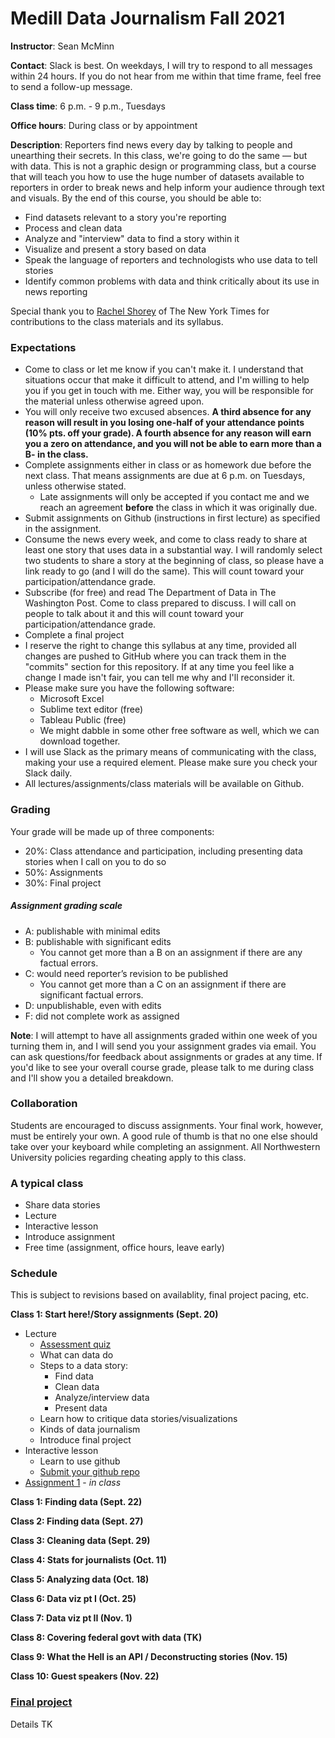 # Medill Data Journalism Fall 2021

**Instructor**: Sean McMinn

**Contact**: Slack is best. On weekdays, I will try to respond to all messages within 24 hours. If you do not hear from me within that time frame, feel free to send a follow-up message.

**Class time**: 6 p.m. - 9 p.m., Tuesdays

**Office hours**: During class or by appointment

**Description**: Reporters find news every day by talking to people and unearthing their secrets. In this class, we're going to do the same — but with data. This is not a graphic design or programming class, but a course that will teach you how to use the huge number of datasets available to reporters in order to break news and help inform your audience through text and visuals. By the end of this course, you should be able to:

* Find datasets relevant to a story you're reporting
* Process and clean data
* Analyze and "interview" data to find a story within it
* Visualize and present a story based on data
* Speak the language of reporters and technologists who use data to tell stories
* Identify common problems with data and think critically about its use in news reporting

Special thank you to [Rachel Shorey](https://github.com/rshorey/digitalframeworks-spring18) of The New York Times for contributions to the class materials and its syllabus.


### Expectations

* Come to class or let me know if you can't make it. I understand that situations occur that make it difficult to attend, and I'm willing to help you if you get in touch with me. Either way, you will be responsible for the material unless otherwise agreed upon.
* You will only receive two excused absences. **A third absence for any reason will result in you losing one-half of your attendance points (10% pts. off your grade). A fourth absence for any reason will earn you a zero on attendance, and you will not be able to earn more than a B- in the class.** 
* Complete assignments either in class or as homework due before the next class. That means assignments are due at 6 p.m. on Tuesdays, unless otherwise stated.
   * Late assignments will only be accepted if you contact me and we reach an agreement **before** the class in which it was originally due. 
* Submit assignments on Github (instructions in first lecture) as specified in the assignment.
* Consume the news every week, and come to class ready to share at least one story that uses data in a substantial way. I will randomly select two students to share a story at the beginning of class, so please have a link ready to go (and I will do the same). This will count toward your participation/attendance grade.
* Subscribe (for free) and read The Department of Data in The Washington Post. Come to class prepared to discuss. I will call on people to talk about it and this will count toward your participation/attendance grade.
* Complete a final project
* I reserve the right to change this syllabus at any time, provided all changes are pushed to GitHub where you can track them in the "commits" section for this repository. If at any time you feel like a change I made isn't fair, you can tell me why and I'll reconsider it.
* Please make sure you have the following software:  
	* Microsoft Excel 
	* Sublime text editor (free)
	* Tableau Public (free)
	* We might dabble in some other free software as well, which we can download together. 
* I will use Slack as the primary means of communicating with the class, making your use a required element. Please make sure you check your Slack daily.
* All lectures/assignments/class materials will be available on Github.


### Grading

Your grade will be made up of three components:

* 20%: Class attendance and participation, including presenting data stories when I call on you to do so
* 50%: Assignments
* 30%: Final project

##### Assignment grading scale

* A: publishable with minimal edits
* B: publishable with significant edits
	* You cannot get more than a B on an assignment if there are any factual errors.
* C: would need reporter’s revision to be published
	* You cannot get more than a C on an assignment if there are significant factual errors.
* D: unpublishable, even with edits 
* F: did not complete work as assigned

**Note**: I will attempt to have all assignments graded within one week of you turning them in, and I will send you your assignment grades via email. You can ask questions/for feedback about assignments or grades at any time. If you'd like to see your overall course grade, please talk to me during class and I'll show you a detailed breakdown.

### Collaboration

Students are encouraged to discuss assignments. Your final work, however, must be entirely your own. A good rule of thumb is that no one else should take over your keyboard while completing an assignment. All Northwestern University policies regarding cheating apply to this class.

### A typical class

* Share data stories
* Lecture
* Interactive lesson
* Introduce assignment
* Free time (assignment, office hours, leave early)

### Schedule

This is subject to revisions based on availablity, final project pacing, etc.

**Class 1: Start here!/Story assignments (Sept. 20)**

* Lecture
	* [Assessment quiz](https://docs.google.com/forms/d/e/1FAIpQLSft2wvlASCHrmfdEq0xEzRW_1RGODXWxvSFlTAHNd-HV-awqQ/viewform)
	* What can data do
	* Steps to a data story:
	   * Find data
	   * Clean data
	   * Analyze/interview data
	   * Present data
	* Learn how to critique data stories/visualizations
	* Kinds of data journalism
	* Introduce final project
* Interactive lesson
	*  Learn to use github
	*  [Submit your github repo](https://docs.google.com/forms/d/e/1FAIpQLSfk4ziRgQyN2-UTuat7TwsZjGZKJLJDymaIHoUvidJEeYr0Dw/viewform)
* [Assignment 1](assignments/assignment1.md) - _in class_


**Class 1: Finding data (Sept. 22)**

**Class 2: Finding data (Sept. 27)**

**Class 3: Cleaning data (Sept. 29)**

**Class 4: Stats for journalists  (Oct. 11)**

**Class 5: Analyzing data (Oct. 18)**

**Class 6: Data viz pt I (Oct. 25)**

**Class 7: Data viz pt II (Nov. 1)**

**Class 8: Covering federal govt with data (TK)**

**Class 9: What the Hell is an API / Deconstructing stories (Nov. 15)**

**Class 10: Guest speakers (Nov. 22)**


### [Final project](finalproject.md)

Details TK

